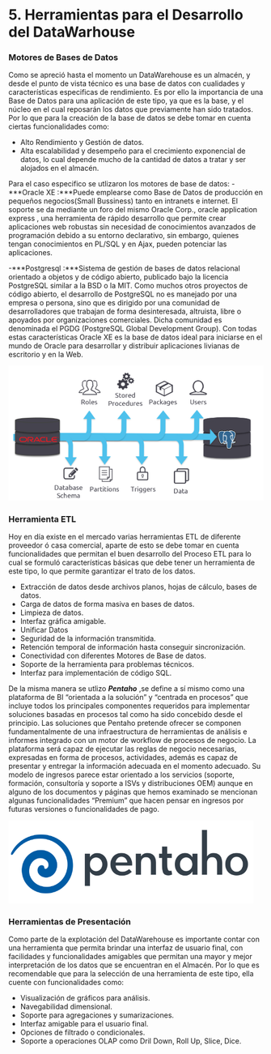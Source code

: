 # 5. Herramientas para el Desarrollo del DataWarhouse
### Motores de Bases de Datos
Como se apreció hasta el momento un DataWarehouse es un almacén, y desde el punto de vista técnico es una base de datos con cualidades y características especificas de rendimiento. Es por ello la importancia de una Base de Datos para una aplicación de este tipo, ya que es la base, y el núcleo en el cual reposarán los datos que previamente han sido tratados.
Por lo que para la creación de la base de datos se debe tomar en cuenta ciertas funcionalidades como:
-	Alto Rendimiento y Gestión de datos.
-	Alta escalabilidad y desempeño para el crecimiento exponencial de datos, lo cual depende mucho de la cantidad de datos a tratar y ser alojados en el almacén.

Para el caso especifico se utlizaron los motores de base de datos:
-***Oracle XE :***Puede emplearse como Base de Datos de producción en pequeños negocios(Small Bussiness) tanto en intranets e internet. El soporte se da mediante un foro del mismo Oracle Corp., oracle application express , una herramienta de rápido desarrollo que permite crear aplicaciones web robustas sin necesidad de conocimientos avanzados de programación debido a su entorno declarativo, sin embargo, quienes tengan conocimientos en PL/SQL y en Ajax, pueden potenciar las aplicaciones.

-***Postgresql :***Sistema de gestión de bases de datos relacional orientado a objetos y de código abierto, publicado bajo la licencia PostgreSQL similar a la BSD o la MIT.
Como muchos otros proyectos de código abierto, el desarrollo de PostgreSQL no es manejado por una empresa o persona, sino que es dirigido por una comunidad de desarrolladores que trabajan de forma desinteresada, altruista, libre o apoyados por organizaciones comerciales. Dicha comunidad es denominada el PGDG (PostgreSQL Global Development Group).
Con todas estas características Oracle XE es la base de datos ideal para iniciarse en el mundo de Oracle para desarrollar y distribuir aplicaciones livianas de escritorio y en la Web.

![](img/oracle_postgreql.PNG)

### Herramienta ETL
Hoy en día existe en el mercado varias herramientas ETL de diferente proveedor ó casa comercial, aparte de esto se debe tomar en cuenta funcionalidades que permitan el buen desarrollo del Proceso ETL para lo cual se formuló características básicas que debe tener un herramienta de este tipo, lo que permite garantizar el trato de los datos.
- Extracción de datos desde archivos planos, hojas de cálculo, bases de datos.
- Carga de datos de forma masiva en bases de datos.
- Limpieza de datos. 
- Interfaz gráfica amigable.
-	Unificar Datos
- Seguridad de la información transmitida.
- Retención temporal de información hasta conseguir sincronización.
- Conectividad con diferentes Motores de Base de datos.
- Soporte de la herramienta para problemas técnicos.
- Interfaz para implementación de código SQL.

De la misma manera se utlizo ***Pentaho*** ,se define a sí mismo como una plataforma de BI “orientada a la solución” y “centrada en procesos” que incluye todos los principales componentes requeridos para implementar soluciones basadas en procesos tal como ha sido concebido desde el principio.
Las soluciones que Pentaho pretende ofrecer se componen fundamentalmente de una infraestructura de herramientas de análisis e informes integrado con un motor de workflow de procesos de negocio. La plataforma será capaz de ejecutar las reglas de negocio necesarias, expresadas en forma de procesos, actividades, además es capaz de presentar y entregar la información adecuada en el momento adecuado.
Su modelo de ingresos parece estar orientado a los servicios (soporte, formación, consultoría y soporte a ISVs y distribuciones OEM) aunque en alguno de los documentos y páginas que hemos examinado se mencionan algunas funcionalidades “Premium” que hacen pensar en ingresos por futuras versiones o funcionalidades de pago.

![](img/pentaho.PNG)


### Herramientas de Presentación
Como parte de la explotación del DataWarehouse es importante contar con una herramienta que permita brindar una interfaz de usuario final, con facilidades y funcionalidades amigables que permitan una mayor y mejor interpretación de los datos que se encuentran en el Almacén.
Por lo que es recomendable que para la selección de una herramienta de este tipo, ella cuente con funcionalidades como:
- Visualización de gráficos para análisis.
- Navegabilidad dimensional.
- Soporte para agregaciones y sumarizaciones.
- Interfaz amigable para el usuario final.
- Opciones de filtrado o condicionales.
- Soporte a operaciones OLAP como Dril Down, Roll Up, Slice, Dice.

